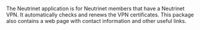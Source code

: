 The Neutrinet application is for Neutrinet members that have a Neutrinet VPN. It automatically checks and renews the VPN certificates. This package also contains a web page with contact information and other useful links.

